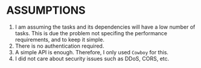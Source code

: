 # ASSUMPTIONS

1. I am assuming the tasks and its dependencies will have a low number of tasks. This is due the problem not specifing the performance requirements, and to keep it simple.
2. There is no authentication required.
3. A simple API is enough. Therefore, I only used `Cowboy` for this.
4. I did not care about security issues such as DDoS, CORS, etc.

